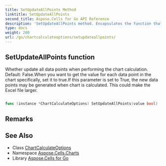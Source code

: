 ```yaml
---
title: SetUpdateAllPoints Method 
linktitle: SetUpdateAllPoints
second_title: Aspose.Cells for Go API Reference
description: 'SetUpdateAllPoints method. Encapsulates the function that represents setupdateallpoints in Go.'
type: docs
weight: 200
url: /go/chartcalculateoptions/setupdateallpoints/
---
```


## SetUpdateAllPoints function

Whether update all data points when performing the chart calculation. Default: False.When you want to get the value for each data point in the chart specifically, set it to true.If this parameter is set to True, the new data points may be generated when chart is calculated. This could make the Excel file larger.

```go

func (instance *ChartCalculateOptions) SetUpdateAllPoints(value bool)  error

```

## Remarks


## See Also

* Class [ChartCalculateOptions](../)
* Namespace [Aspose.Cells.Charts](../../)
* Library [Aspose.Cells for Go](../../../)
